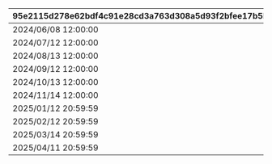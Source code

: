|95e2115d278e62bdf4c91e28cd3a763d308a5d93f2bfee17b5b77e58c17695f4|145d0dd8f7f2fe183f777df586940f1023d4470fc5076a89e8fcdd0fc9d24492|bddd7b6c1ff14749db8c3cd5e45942d6b97dc6750793553b08a9bcc0805381ab|ee9b3cbf662c4655a2f5002be0269cd96bfdd4719370ea2dd675d60df90bd35e|b33458b896fcfabe432bb068ab1a851cf370a0f859a9739f9bb4905d4c4d2ef1|
| --- | --- | --- | --- | --- |
|2024/06/08 12:00:00|2024/06/05 12:00:00|1001|2024/06/09 20:59:59|2024/06/15 14:59:59|
|2024/07/12 12:00:00|2024/07/09 12:00:00|1002|2024/07/13 20:59:59|2024/07/17 14:59:59|
|2024/08/13 12:00:00|2024/08/10 12:00:00|1003|2024/08/14 20:59:59|2024/08/18 14:59:59|
|2024/09/12 12:00:00|2024/09/09 12:00:00|1004|2024/09/13 20:59:59|2024/09/17 14:59:59|
|2024/10/13 12:00:00|2024/10/10 12:00:00|1005|2024/10/14 20:59:59|2024/10/18 14:59:59|
|2024/11/14 12:00:00|2024/11/11 12:00:00|1006|2024/11/15 20:59:59|2024/11/19 14:59:59|
|2025/01/12 20:59:59|2025/01/09 12:00:00|1007|2025/01/13 20:59:59|2025/01/17 14:59:59|
|2025/02/12 20:59:59|2025/02/09 12:00:00|1008|2025/02/13 20:59:59|2025/02/17 14:59:59|
|2025/03/14 20:59:59|2025/03/10 12:00:00|1009|2025/03/15 20:59:59|2025/03/19 14:59:59|
|2025/04/11 20:59:59|2025/04/08 12:00:00|1010|2025/04/12 20:59:59|2025/04/16 14:59:59|